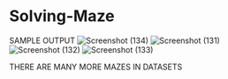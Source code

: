 # Solving-Maze
SAMPLE OUTPUT
![Screenshot (134)](https://github.com/AshwijaMayya15/Solving-Maze/assets/106856544/7cec7743-357b-4270-bfc0-82ae5752c0af)
![Screenshot (131)](https://github.com/AshwijaMayya15/Solving-Maze/assets/106856544/12737c62-e324-43ee-9a75-c7327c7d9fd8)
![Screenshot (132)](https://github.com/AshwijaMayya15/Solving-Maze/assets/106856544/fc8e7788-798f-489b-bc58-312cf60d2bd9)
![Screenshot (133)](https://github.com/AshwijaMayya15/Solving-Maze/assets/106856544/636dd399-2765-4ef7-add9-d2c6c0692986)

THERE ARE MANY MORE MAZES IN DATASETS
